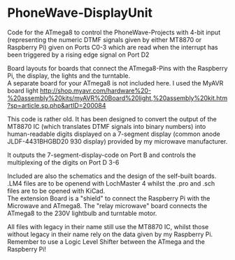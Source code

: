 # PhoneWave-DisplayUnit
Code for the ATmega8 to control the PhoneWave-Projects with 4-bit input (representing the numeric DTMF signals given by either MT8870 or Raspberry Pi) given on Ports C0-3 which are read when the interrupt has been triggered by a rising edge signal on Port D2

Board layouts for boards that connect the ATmega8-Pins with the Raspberry Pi, the display, the lights and the turntable.  
A separate board for your ATmega8 is not included here. I used the MyAVR board light http://shop.myavr.com/hardware%20-%20assembly%20kits/myAVR%20Board%20light,%20assembly%20kit.htm?sp=article.sp.php&artID=200084

This code is rather old. It has been designed to convert the output of the MT8870 IC (which translates DTMF signals into binary numbers) into human-readable digits displayed on a 7-segment display (common anode JLDF-4431BHGBD20 930 display) provided by my microwave manufacturer.  

It outputs the 7-segment-display-code on Port B and controls the multiplexing of the digits on Port D 3-6

Included are also the schematics and the design of the self-built boards.   .LM4 files are to be openend with LochMaster 4 whilst the .pro  and .sch files are to be opened with KiCad.  
The extension Board is a "shield" to connect the Raspberry Pi with the Microwave and ATmega8. The "relay microwave" board connects the ATmega8 to the 230V lightbulb and turntable motor.

All files with legacy in their name still use the MT8870 IC, whilst those without legacy in their name rely on the data given by my Raspberry Pi. Remember to use a Logic Level Shifter between the ATmega and the Raspberry Pi!  
